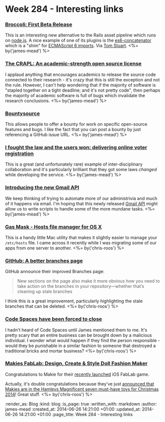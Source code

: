 Week 284 - Interesting links
============================

### [Broccoli: First Beta Release](http://www.solitr.com/blog/2014/02/broccoli-first-release/)

This is an interesting new alternative to the Rails asset pipeline which runs on [node.js][]. A nice example of one of its plugins is the [es6-concatenator][broccoli-es6-concatenator] which is a "shim" for [ECMAScript 6 imports][ecmascript-6-import-declaration]. Via [Tom Stuart][]. <%= by('james-mead') %>


### [The CRAPL: An academic-strength open source license](http://matt.might.net/articles/crapl/)

I applaud anything that encourages academics to release the source code connected to their research - it's crazy that this is still the exception and not the rule. However, I can't help wondering that if the majority of software is "stapled together on a tight deadline; and it's not pretty code", then perhaps the majority of academic software is full of bugs which invalidate the research conclusions. <%= by('james-mead') %>


### [Bountysource](https://www.bountysource.com/)

This allows people to offer a bounty for work on specific open-source features and bugs. I like the fact that you can post a bounty by just referencing a GitHub issue URL. <%= by('james-mead') %>


### [I fought the law and the users won: delivering online voter registration](https://gds.blog.gov.uk/2014/06/20/i-fought-the-law-and-the-users-won-delivering-online-voter-registration/)

This is a great (and unfortunately rare) example of inter-disciplinary collaboration and it's particularly brilliant that they got some laws *changed* while developing the service. <%= by('james-mead') %>


### [Introducing the new Gmail API](http://googleappsdeveloper.blogspot.co.uk/2014/06/introducing-new-gmail-api.html)

We keep thinking of trying to automate more of our administrivia and much of it happens via email. I'm hoping that this newly released [Gmail API][] might allow us to write scripts to handle some of the more mundane tasks. <%= by('james-mead') %>


### [Gas Mask - Hosts file manager for OS X](https://github.com/2ndalpha/gasmask)

This is a handy little Mac utility that makes it slightly easier to manage your `/etc/hosts` file. I came across it recently while I was migrating some of our apps from one server to another. <%= by('chris-roos') %>


### [GitHub: A better branches page](https://github.com/blog/1852-a-better-branches-page)

GitHub announce their improved Branches page:

> New sections on the page also make it more obvious how you need to take action on the branches in your repository—whether that’s cleaning up stale branches

I think this is a great improvement, particularly highlighting the stale branches that can be deleted. <%= by('chris-roos') %>


### [Code Spaces have been forced to close](http://www.codespaces.com/)

I hadn't heard of Code Spaces until James mentioned them to me. It's pretty scary that an entire business can be brought down by a malicious individual. I wonder what would happen if they find the person responsible - would they be punishable in a similar fashion to someone that destroyed a traditional bricks and mortar business? <%= by('chris-roos') %>


### [Makies FabLab: Design, Create & Style Doll Fashion Maker](https://itunes.apple.com/gb/app/makies-fablab-design-create/id806174619?mt=8)

Congratulations to Makie for their [recently launched][FabLab tweet] iOS FabLab game.

Actually, it's double congratulations because they've just [announced that Makies are in the Hamleys Magnificent seven must-have toys for Christmas 2014][Makie Hamleys tweet]! Great stuff. <%= by('chris-roos') %>


[FabLab tweet]: https://twitter.com/OfficialMakies/status/479550132598624256
[Makie Hamleys tweet]: https://twitter.com/OfficialMakies/status/482077580065918977
[Tom Stuart]: http://codon.com
[node.js]: http://nodejs.org/
[broccoli-es6-concatenator]: https://github.com/joliss/broccoli-es6-concatenator
[ecmascript-6-import-declaration]: http://wiki.ecmascript.org/doku.php?id=harmony:modules#import_declarations
[Gmail API]: https://developers.google.com/gmail/api/

:render_as: Blog
:kind: blog
:is_page: true
:written_with: markdown
:author: james-mead
:created_at: 2014-06-26 14:21:00 +01:00
:updated_at: 2014-06-26 14:21:00 +01:00
:page_title: Week 284 - Interesting links
